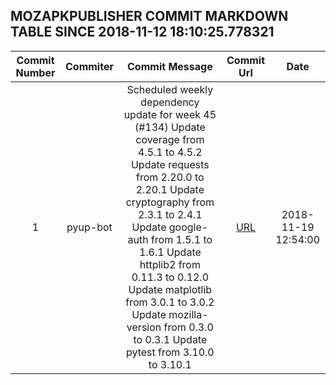 ## MOZAPKPUBLISHER COMMIT MARKDOWN TABLE SINCE 2018-11-12 18:10:25.778321

| Commit Number | Commiter | Commit Message | Commit Url | Date | 
|:---:|:----:|:----------------------------------:|:------:|:----:| 
|1|pyup-bot|Scheduled weekly dependency update for week 45 (#134)    Update coverage from 4.5.1 to 4.5.2    Update requests from 2.20.0 to 2.20.1    Update cryptography from 2.3.1 to 2.4.1    Update google-auth from 1.5.1 to 1.6.1    Update httplib2 from 0.11.3 to 0.12.0    Update matplotlib from 3.0.1 to 3.0.2    Update mozilla-version from 0.3.0 to 0.3.1    Update pytest from 3.10.0 to 3.10.1|[URL](https://github.com/mozilla-releng/mozapkpublisher/commit/0d99080f6adb30213df4728507741c5c9eca2b3a)|2018-11-19 12:54:00



